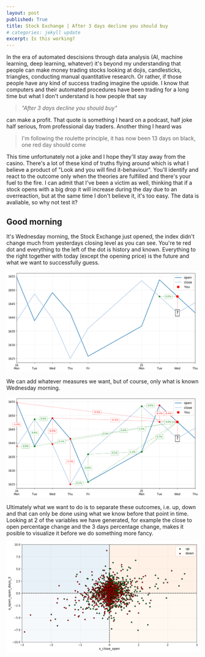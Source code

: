 ```yaml
---
layout: post
published: True
title: Stock Exchange | After 3 days decline you should buy
# categories: jekyll update
excerpt: Is this working?
---
```


In the era of automated descisions through data analysis (AI, machine learning, deep learning, whatever) it's beyond my understanding that people can make money trading stocks looking at dojis, candlesticks, triangles, conducting manual quantitative research. Or rather, if those people have any kind of success trading imagine the upside. I know that computers and their automated procedures have been trading for a long time but what I don't understand is how people that say 

>_"After 3 days decline you should buy"_

can make a profit. That quote is something I heard on a podcast, half joke half serious, from professional day traders. Another thing I heard was 

>I'm following the roulette principle, it has now been 13 days on black, one red day should come

This time unfortunately not a joke and I hope they'll stay away from the casino. There's a lot of these kind of truths flying around which is what I believe a product of "Look and you will find it-behaviour". You'll identify and react to the outcome only when the theories are fulfilled and there's your fuel to the fire. I can admit that I've been a victim as well, thinking that if a stock opens with a big drop it will increase during the day due to an overreaction, but at the same time I don't believe it, it's too easy. The data is avaliable, so why not test it?

## Good morning 
It's Wednesday morning, the Stock Exchange just opened, the index didn't change much from yesterdays closing level as you can see. You're te red dot and everything to the left of the dot is history and known. Everything to the right together with today (except the opening price) is the future and what we want to successfully guess. 

![my photo](/images/9-hist-True-pred-True.png)

We can add whatever measures we want, but of course, only what is known Wednesday morning.

![my photo](/images/all-9-hist-True-pred-True.png)

Ultimately what we want to do is to separate these outcomes, i.e. up, down and that can only be done using what we know before that point in time. Looking at 2 of the variables we have generated, for example the close to open percentage change and the 3 days percentage change, makes it posible to visualize it before we do something more fancy.

![my photo](/images/dependence.png)
